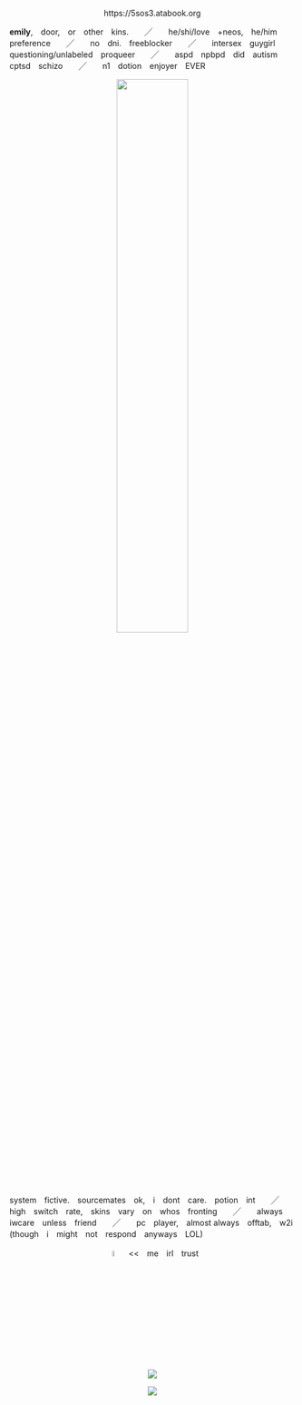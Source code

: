 <p align="center">
https://5sos3.atabook.org
</p>


    
**emily**,　door,　or　other　kins.　　╱　　he/shi/love　+neos,　he/him　preference　　╱　　no　dni.　freeblocker　　╱　　intersex　guygirl　questioning/unlabeled　proqueer　　╱　　aspd　npbpd　did　autism　cptsd　schizo　　╱　　n1　dotion　enjoyer　EVER

<p align="center">
<img src="https://files.catbox.moe/p9g75n.png" width="50%" height="50%">
</p>

system　fictive.　sourcemates　ok,　i　dont　care.　potion　int　　╱　　high　switch　rate,　skins　vary　on　whos　fronting　　╱　　always　iwcare　unless　friend　　╱　　pc　player,　almost always　offtab,　w2i　(though　i　might　not　respond　anyways　LOL)
<p align="center">
<img src="https://files.catbox.moe/mbg3sz.png" width="5%" height="5%">　<<　me　irl　trust
<p align="center">


   
<img src="https://komarev.com/ghpvc/?username=beansshow&label=grandmas&color=6e370d">
<p align="center">
<img src="https://hit.yhype.me/github/profile?account_id=168690679"> 
</p>
